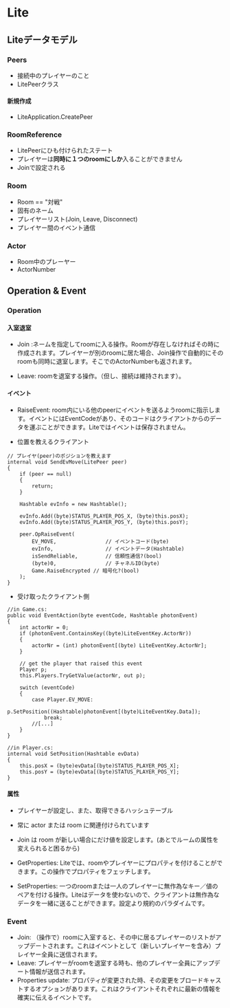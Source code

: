 # Lite

## Liteデータモデル

### Peers

- 接続中のプレイヤーのこと
- LitePeerクラス

#### 新規作成

- LiteApplication.CreatePeer


### RoomReference

- LitePeerにひも付けられたステート
- プレイヤーは**同時に１つのroomにしか**入ることができません
- Joinで設定される

### Room

- Room == "対戦"
- 固有のネーム
- プレイヤーリスト(Join, Leave, Disconnect)
- プレイヤー間のイベント通信


### Actor

- Room中のプレーヤー
- ActorNumber


## Operation & Event

### Operation

#### 入室退室

- Join :ネームを指定してroomに入る操作。Roomが存在しなければその時に作成されます。プレイヤーが別のroomに居た場合、Join操作で自動的にそのroomも同時に退室します。そこでのActorNumberも返されます。

- Leave: roomを退室する操作。（但し、接続は維持されます）。

#### イベント

- RaiseEvent: room内にいる他のpeerにイベントを送るようroomに指示します。イベントにはEventCodeがあり、そのコードはクライアントからのデータを運ぶことができます。Liteではイベントは保存されません。

- 位置を教えるクライアント

~~~
// プレイヤ(peer)のポジションを教えます
internal void SendEvMove(LitePeer peer)
{
    if (peer == null)
    {
        return;
    }
 
    Hashtable evInfo = new Hashtable();
 
    evInfo.Add((byte)STATUS_PLAYER_POS_X, (byte)this.posX);
    evInfo.Add((byte)STATUS_PLAYER_POS_Y, (byte)this.posY);
        
    peer.OpRaiseEvent(
    	EV_MOVE, 				// イベントコード(byte)
    	evInfo, 				// イベントデータ(Hashtable)
    	isSendReliable, 		// 信頼性通信?(bool)
    	(byte)0, 				// チャネルID(byte)
    	Game.RaiseEncrypted	// 暗号化?(bool)
    );
}
~~~

- 受け取ったクライアント側

~~~
//in Game.cs:
public void EventAction(byte eventCode, Hashtable photonEvent)
{
    int actorNr = 0;
    if (photonEvent.ContainsKey((byte)LiteEventKey.ActorNr))
    {
        actorNr = (int) photonEvent[(byte) LiteEventKey.ActorNr];
    }
 
    // get the player that raised this event
    Player p;
    this.Players.TryGetValue(actorNr, out p);
 
    switch (eventCode)
    {
        case Player.EV_MOVE:
            p.SetPosition((Hashtable)photonEvent[(byte)LiteEventKey.Data]);
            break;
        //[...]
    }
}
 
//in Player.cs:
internal void SetPosition(Hashtable evData)
{
    this.posX = (byte)evData[(byte)STATUS_PLAYER_POS_X];
    this.posY = (byte)evData[(byte)STATUS_PLAYER_POS_Y];
}
~~~

#### 属性

- プレイヤーが設定し、また、取得できるハッシュテーブル
- 常に actor または room に関連付けられています
- Join は room が新しい場合にだけ値を設定します。(あとでルームの属性を変えられると困るから)

- GetProperties: Liteでは、roomやプレイヤーにプロパティを付けることができます。この操作でプロパティをフェッチします。
- SetProperties: 一つのroomまたは一人のプレイヤーに無作為なキー／値のペアを付ける操作。Liteはデータを使わないので、クライアントは無作為なデータを一緒に送ることができます。設定より規約のパラダイムです。


### Event

- Join: （操作で）roomに入室すると、その中に居るプレイヤーのリストがアップデートされます。これはイベントとして（新しいプレイヤーを含み）プレイヤー全員に送信されます。
- Leave: プレイヤーがroomを退室する時も、他のプレイヤー全員にアップデート情報が送信されます。
- Properties update: プロパティが変更された時、その変更をブロードキャストするオプションがあります。これはクライアントそれぞれに最新の情報を確実に伝えるイベントです。



